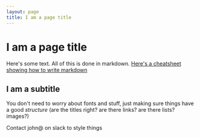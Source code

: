 ```yaml
---
layout: page
title: I am a page title
---
```


I am a page title
=================

Here's some text.  All of this is done in markdown.  [Here's a cheatsheet showing how to write markdown](https://github.com/adam-p/markdown-here/wiki/Markdown-Cheatsheet)

I am a subtitle
---------------

You don't need to worry about fonts and stuff, just making sure things have a good *structure* (are the titles right?  are there links? are there lists? images?)

Contact john@ on slack to style things